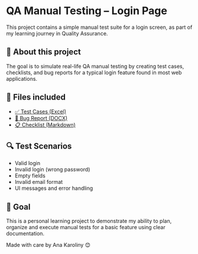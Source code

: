 # QA Manual Testing – Login Page

This project contains a simple manual test suite for a login screen, as part of my learning journey in Quality Assurance.

## 📝 About this project

The goal is to simulate real-life QA manual testing by creating test cases, checklists, and bug reports for a typical login feature found in most web applications.

## 📁 Files included

- [✅ Test Cases (Excel)](QA_Login_TestCases_FORMATADO.xlsx)
- [🐞 Bug Report (DOCX)](Bug_Report_Login_Screen.docx)
- [📋 Checklist (Markdown)](Login_QA_Checklist.md)

## 🔍 Test Scenarios

- Valid login
- Invalid login (wrong password)
- Empty fields
- Invalid email format
- UI messages and error handling

## 🎯 Goal

This is a personal learning project to demonstrate my ability to plan, organize and execute manual tests for a basic feature using clear documentation.

Made with care by Ana Karoliny 😊
